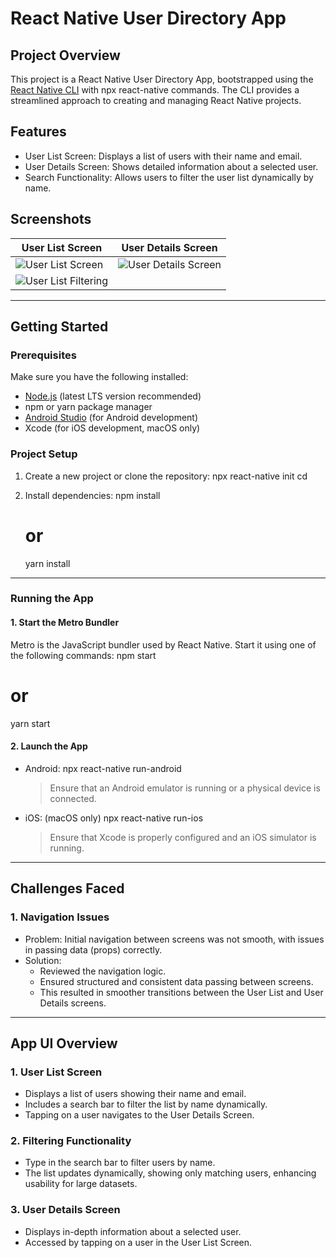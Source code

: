 # React Native User Directory App

## Project Overview
This project is a React Native User Directory App, bootstrapped using the [React Native CLI](https://reactnative.dev/docs/environment-setup) with npx react-native commands. The CLI provides a streamlined approach to creating and managing React Native projects.

## Features
- User List Screen: Displays a list of users with their name and email.
- User Details Screen: Shows detailed information about a selected user.
- Search Functionality: Allows users to filter the user list dynamically by name.

## Screenshots
| User List Screen | User Details Screen |
|-----------------------|--------------------------|
| ![User List Screen](https://github.com/user-attachments/assets/5bb19162-bcf2-48d0-b174-0291ec7ec7cf) | ![User Details Screen](https://github.com/user-attachments/assets/b3cba4be-4dec-4d70-851d-265da147f4b7) |
| ![User List Filtering](https://github.com/user-attachments/assets/19c54cfb-9d52-4c7d-aa91-dcb96e49bef0) |

---

## Getting Started

### Prerequisites
Make sure you have the following installed:
- [Node.js](https://nodejs.org/) (latest LTS version recommended)
- npm or yarn package manager
- [Android Studio](https://developer.android.com/studio) (for Android development)
- Xcode (for iOS development, macOS only)

### Project Setup
1. Create a new project or clone the repository:
      npx react-native init <ProjectName>
   cd <ProjectName>
   
2. Install dependencies:
      npm install
   # or
   yarn install
   

---

### Running the App

#### 1. Start the Metro Bundler
Metro is the JavaScript bundler used by React Native. Start it using one of the following commands:
      npm start
   # or
   yarn start
   

#### 2. Launch the App
- Android:
    npx react-native run-android
  
  > Ensure that an Android emulator is running or a physical device is connected.

- iOS: (macOS only)
    npx react-native run-ios
  
  > Ensure that Xcode is properly configured and an iOS simulator is running.

---

## Challenges Faced

### 1. Navigation Issues
- Problem: Initial navigation between screens was not smooth, with issues in passing data (props) correctly.
- Solution:
  - Reviewed the navigation logic.
  - Ensured structured and consistent data passing between screens.
  - This resulted in smoother transitions between the User List and User Details screens.

---

## App UI Overview

### 1. User List Screen
- Displays a list of users showing their name and email.
- Includes a search bar to filter the list by name dynamically.
- Tapping on a user navigates to the User Details Screen.

### 2. Filtering Functionality
- Type in the search bar to filter users by name.
- The list updates dynamically, showing only matching users, enhancing usability for large datasets.

### 3. User Details Screen
- Displays in-depth information about a selected user.
- Accessed by tapping on a user in the User List Screen.
